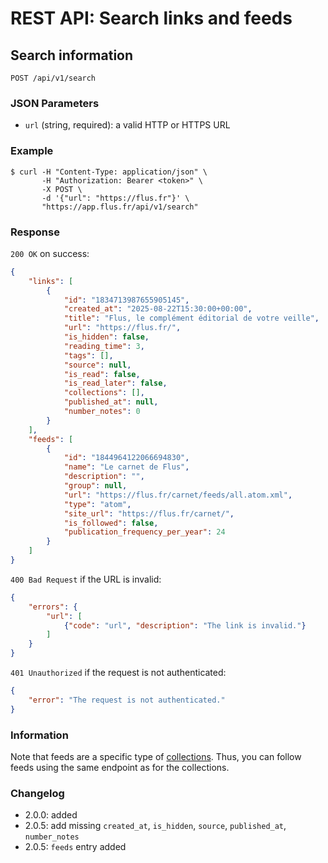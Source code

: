 # REST API: Search links and feeds

## Search information

```http
POST /api/v1/search
```

### JSON Parameters

- `url` (string, required): a valid HTTP or HTTPS URL

### Example

```console
$ curl -H "Content-Type: application/json" \
       -H "Authorization: Bearer <token>" \
       -X POST \
       -d '{"url": "https://flus.fr"}' \
       "https://app.flus.fr/api/v1/search"
```

### Response

`200 OK` on success:

```json
{
    "links": [
        {
            "id": "1834713987655905145",
            "created_at": "2025-08-22T15:30:00+00:00",
            "title": "Flus, le complément éditorial de votre veille",
            "url": "https://flus.fr/",
            "is_hidden": false,
            "reading_time": 3,
            "tags": [],
            "source": null,
            "is_read": false,
            "is_read_later": false,
            "collections": [],
            "published_at": null,
            "number_notes": 0
        }
    ],
    "feeds": [
        {
            "id": "1844964122066694830",
            "name": "Le carnet de Flus",
            "description": "",
            "group": null,
            "url": "https://flus.fr/carnet/feeds/all.atom.xml",
            "type": "atom",
            "site_url": "https://flus.fr/carnet/",
            "is_followed": false,
            "publication_frequency_per_year": 24
        }
    ]
}
```

`400 Bad Request` if the URL is invalid:

```json
{
    "errors": {
        "url": [
            {"code": "url", "description": "The link is invalid."}
        ]
    }
}
```

`401 Unauthorized` if the request is not authenticated:

```json
{
    "error": "The request is not authenticated."
}
```

### Information

Note that feeds are a specific type of [collections](./collections.md).
Thus, you can follow feeds using the same endpoint as for the collections.

### Changelog

- 2.0.0: added
- 2.0.5: add missing `created_at`, `is_hidden`, `source`, `published_at`, `number_notes`
- 2.0.5: `feeds` entry added
